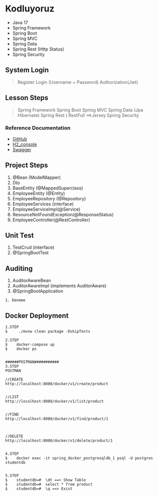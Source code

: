 # Kodluyoruz

- Java 17
- Spring Framework
- Spring Boot
- Spring MVC
- Spring Data
- Spring Rest (Http Status)
- Spring Security

## System Login

> Register
> Login (Username + Password)
> Authorization(Jwt)

## Lesson Steps

> Spring Framework
> Spring Boot
> Spring MVC
> Spring Data (Jpa Hibernate)
> Spring Rest ( RestFull ==>Jersey
> Spring Security

### Reference Documentation

* [GitHub](https://github.com/AdilEnverUygur/SpringBootKodluyoruz)
* [H2_console](http://localhost:8080/h2-console/l)
* [Swagger](http://localhost:8080/swagger-ui.html)

## Project Steps

1. @Bean (ModelMapper)
2. Dto
3. BaseEntity (@MappedSuperclass)
4. EmployeeEntity (@Entity)
5. EmployeeRepository (@Repository)
6. EmployeeServices (interface)
7. EmployeeServiceImpl(@Service)
8. ResourceNotFoundException(@ResponseStatus)
9. EmployeeController(@RestController)

## Unit Test

1. TestCrud (interface)
2. @SpringBootTest

## Auditing

1. AuditorAwareBean
2. AuditorAwareImpl (implements AuditorAware)
3. @SpringBootApplication

```
1. Deneme
```

## Docker Deployment

```
1.STEP
$     ./mvnw clean package -DskipTests

2.STEP
$    docker-compose up
$    docker ps


######POSTMAN###########
3.STEP
POSTMAN

//CREATE
http://localhost:8080/docker/v1/create/product


//LIST
http://localhost:8080/docker/v1/list/product


//FIND
http://localhost:8080/docker/v1/find/product/1



//DELETE
http://localhost:8080/docker/v1/delete/product/1


4.STEP
$    docker exec -it spring_docker_postgresqldb_1 psql -U postgres studentdb


5.STEP
$    studentdb=#  \dt ==> Show Table
$    studentdb=#  select * from product
$    studentdb=#  \q ==> Exist
```